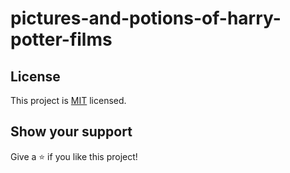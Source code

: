 # pictures-and-potions-of-harry-potter-films

<a name="license"></a>

## License

This project is [MIT](./LICENSE) licensed.

## Show your support

Give a ⭐️ if you like this project!

<!-- git the images from Wizarding world website -->
